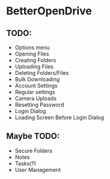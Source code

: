 # BetterOpenDrive

## TODO:

* Options menu
* Opening Files
* Creating Folders
* Uploading Files
* Deleting Folders/Files
* Bulk Downloading
* Account Settings
* Regular settings
* Camera Uploads
* Resetting Password
* Login Dialog
* Loading Screen Before Login Dialog

## Maybe TODO:

* Secure Folders
* Notes
* Tasks(?)
* User Management
